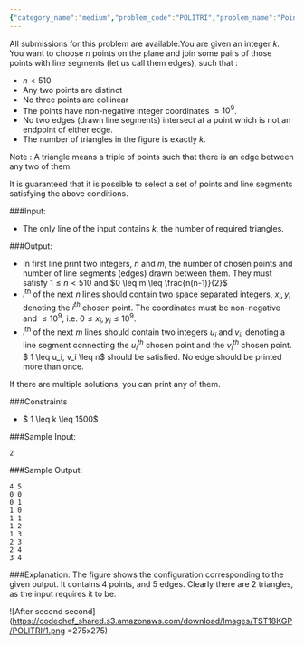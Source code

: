 ```yaml
---
{"category_name":"medium","problem_code":"POLITRI","problem_name":"Points, Lines, Triangles and Graphs","languages_supported":{"0":"C","1":"CPP14","2":"JAVA","3":"PYTH","4":"PYTH 3.6","5":"PYPY","6":"CS2","7":"PAS fpc","8":"PAS gpc","9":"RUBY","10":"PHP","11":"GO","12":"NODEJS","13":"HASK","14":"rust","15":"SCALA","16":"swift","17":"D","18":"PERL","19":"FORT","20":"WSPC","21":"ADA","22":"CAML","23":"ICK","24":"BF","25":"ASM","26":"CLPS","27":"PRLG","28":"ICON","29":"SCM qobi","30":"PIKE","31":"ST","32":"NICE","33":"LUA","34":"BASH","35":"NEM","36":"LISP sbcl","37":"LISP clisp","38":"SCM guile","39":"JS","40":"ERL","41":"TCL","42":"kotlin","43":"PERL6","44":"TEXT","45":"SCM chicken","46":"PYP3","47":"CLOJ","48":"COB","49":"FS"},"max_timelimit":1,"source_sizelimit":50000,"problem_author":"jtnydv25","problem_tester":null,"date_added":"12-12-2018","tags":{"0":"jtnydv25"},"editorial_url":"https://discuss.codechef.com/problems/POLITRI","time":{"view_start_date":1544985000,"submit_start_date":1544985000,"visible_start_date":1544985000,"end_date":1735669800},"is_direct_submittable":false,"layout":"problem"}
---
```

<span class="solution-visible-txt">All submissions for this problem are available.</span>You are given an integer $k$. You want to choose $n$ points on the plane and join some pairs of those points with line segments (let us call them edges), such that :

- $n \lt 510$
- Any two points are distinct
- No three points are collinear
- The points have non-negative integer coordinates $\leq 10^9$.
- No two edges (drawn line segments) intersect at a point which is not an endpoint of either edge.
- The number of triangles in the figure is exactly $k$.

Note : A triangle means a triple of points such that there is an edge between any two of them.

It is guaranteed that it is possible to select a set of points and line segments satisfying the above conditions.

###Input:

- The only line of the input contains $k$, the number of required triangles.

###Output:
- In first line print two integers, $n$ and $m$, the number of chosen points and number of line segments (edges) drawn between them. They must satisfy $1 \leq n \lt 510$ and $0 \leq m \leq \frac{n(n-1)}{2}$
- $i^{\text{th}}$ of the next $n$ lines should contain two space separated integers, $x_i, y_i$ denoting the $i^{th}$ chosen point. The coordinates must be non-negative and $\leq 10^9$, i.e. $0 \leq x_i, y_i \le 10^9$.
-  $i^{\text{th}}$ of the next $m$ lines should contain two integers $u_i$ and $v_i$, denoting a line segment connecting the $u_i^{th}$ chosen point and the $v_i^{th}$ chosen point. $ 1 \leq u_i, v_i \leq n$ should be satisfied. No edge should be printed more than once.

If there are multiple solutions, you can print any of them.

###Constraints 
- $ 1 \leq k \leq 1500$

###Sample Input:
```
2
```

###Sample Output:
```
4 5
0 0
0 1
1 0
1 1
1 2
1 3
2 3
2 4
3 4
```
	
###Explanation:
The figure shows the configuration corresponding to the given output. It contains 4 points, and 5 edges. Clearly there are 2 triangles, as the input requires it to be.

![After second second](https://codechef_shared.s3.amazonaws.com/download/Images/TST18KGP/POLITRI/1.png =275x275)

